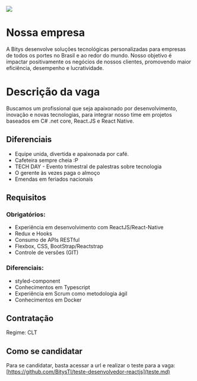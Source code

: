 [![](https://bitys.com.br/wp-content/uploads/2024/01/Logo-colorido-medio.png)](https://bitys.com.br)

# Nossa empresa

A Bitys desenvolve soluções tecnológicas personalizadas para empresas de todos os portes no Brasil e ao redor do mundo. Nosso objetivo é impactar positivamente os negócios de nossos clientes, promovendo maior eficiência, desempenho e lucratividade.

# Descrição da vaga

Buscamos um profissional que seja apaixonado por desenvolvimento, inovação e novas tecnologias, para integrar nosso time em projetos baseados em C# .net core, React.JS e React Native.

## Diferenciais

- Equipe unida, divertida e apaixonada por café.
- Cafeteira sempre cheia :P
- TECH DAY - Evento trimestral de palestras sobre tecnologia
- O gerente às vezes paga o almoço
- Emendas em feriados nacionais

## Requisitos

### **Obrigatórios:**

- Experiência em desenvolvimento com ReactJS/React-Native
- Redux e Hooks
- Consumo de APIs RESTful
- Flexbox, CSS, BootStrap/Reactstrap
- Controle de versões (GIT)

### **Diferenciais:**

- styled-component
- Conhecimentos em Typescript
- Experiência em Scrum como metodologia ágil
- Conhecimentos em Docker

## Contratação

Regime: CLT

## Como se candidatar

Para se candidatar, basta acessar a url e realizar o teste para a vaga:
[https://github.com/BitysTI/teste-desenvolvedor-reactjs](teste.md)
